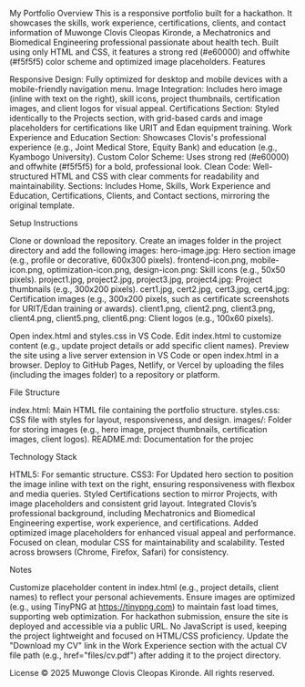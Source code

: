 My Portfolio
Overview
This is a responsive portfolio built for a hackathon. It showcases the skills, work experience, certifications, clients, and contact information of Muwonge Clovis Cleopas Kironde, a Mechatronics and Biomedical Engineering professional passionate about health tech. Built using only HTML and CSS, it features a strong red (#e60000) and offwhite (#f5f5f5) color scheme and optimized image placeholders.
Features

Responsive Design: Fully optimized for desktop and mobile devices with a mobile-friendly navigation menu.
Image Integration: Includes hero image (inline with text on the right), skill icons, project thumbnails, certification images, and client logos for visual appeal.
Certifications Section: Styled identically to the Projects section, with grid-based cards and image placeholders for certifications like URIT and Edan equipment training.
Work Experience and Education Section: Showcases Clovis's professional experience (e.g., Joint Medical Store, Equity Bank) and education (e.g., Kyambogo University).
Custom Color Scheme: Uses strong red (#e60000) and offwhite (#f5f5f5) for a bold, professional look.
Clean Code: Well-structured HTML and CSS with clear comments for readability and maintainability.
Sections: Includes Home, Skills, Work Experience and Education, Certifications, Clients, and Contact sections, mirroring the original template.

Setup Instructions

Clone or download the repository.
Create an images folder in the project directory and add the following images:
hero-image.jpg: Hero section image (e.g., profile or decorative, 600x300 pixels).
frontend-icon.png, mobile-icon.png, optimization-icon.png, design-icon.png: Skill icons (e.g., 50x50 pixels).
project1.jpg, project2.jpg, project3.jpg, project4.jpg: Project thumbnails (e.g., 300x200 pixels).
cert1.jpg, cert2.jpg, cert3.jpg, cert4.jpg: Certification images (e.g., 300x200 pixels, such as certificate screenshots for URIT/Edan training or awards).
client1.png, client2.png, client3.png, client4.png, client5.png, client6.png: Client logos (e.g., 100x60 pixels).


Open index.html and styles.css in VS Code.
Edit index.html to customize content (e.g., update project details or add specific client names).
Preview the site using a live server extension in VS Code or open index.html in a browser.
Deploy to GitHub Pages, Netlify, or Vercel by uploading the files (including the images folder) to a repository or platform.

File Structure

index.html: Main HTML file containing the portfolio structure.
styles.css: CSS file with styles for layout, responsiveness, and design.
images/: Folder for storing images (e.g., hero image, project thumbnails, certification images, client logos).
README.md: Documentation for the projec

Technology Stack

HTML5: For semantic structure.
CSS3: For 
Updated hero section to position the image inline with text on the right, ensuring responsiveness with flexbox and media queries.
Styled Certifications section to mirror Projects, with image placeholders and consistent grid layout.
Integrated Clovis’s professional background, including Mechatronics and Biomedical Engineering expertise, work experience, and certifications.
Added optimized image placeholders for enhanced visual appeal and performance.
Focused on clean, modular CSS for maintainability and scalability.
Tested across browsers (Chrome, Firefox, Safari) for consistency.

Notes

Customize placeholder content in index.html (e.g., project details, client names) to reflect your personal achievements.
Ensure images are optimized (e.g., using TinyPNG at https://tinypng.com) to maintain fast load times, supporting web optimization.
For hackathon submission, ensure the site is deployed and accessible via a public URL.
No JavaScript is used, keeping the project lightweight and focused on HTML/CSS proficiency.
Update the "Download my CV" link in the Work Experience section with the actual CV file path (e.g., href="files/cv.pdf") after adding it to the project directory.

License
© 2025 Muwonge Clovis Cleopas Kironde. All rights reserved.
